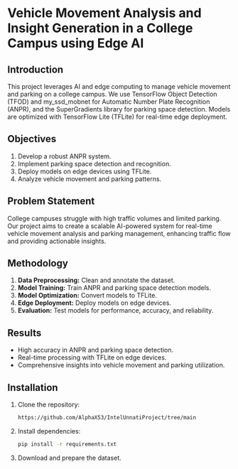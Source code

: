 

# Vehicle Movement Analysis and Insight Generation in a College Campus using Edge AI

## Introduction

This project leverages AI and edge computing to manage vehicle movement and parking on a college campus. We use TensorFlow Object Detection (TFOD) and my_ssd_mobnet for Automatic Number Plate Recognition (ANPR), and the SuperGradients library for parking space detection. Models are optimized with TensorFlow Lite (TFLite) for real-time edge deployment.

## Objectives

1. Develop a robust ANPR system.
2. Implement parking space detection and recognition.
3. Deploy models on edge devices using TFLite.
4. Analyze vehicle movement and parking patterns.

## Problem Statement

College campuses struggle with high traffic volumes and limited parking. Our project aims to create a scalable AI-powered system for real-time vehicle movement analysis and parking management, enhancing traffic flow and providing actionable insights.

## Methodology

1. **Data Preprocessing:** Clean and annotate the dataset.
2. **Model Training:** Train ANPR and parking space detection models.
3. **Model Optimization:** Convert models to TFLite.
4. **Edge Deployment:** Deploy models on edge devices.
5. **Evaluation:** Test models for performance, accuracy, and reliability.

## Results

- High accuracy in ANPR and parking space detection.
- Real-time processing with TFLite on edge devices.
- Comprehensive insights into vehicle movement and parking utilization.

## Installation

1. Clone the repository:
   ```bash
   https://github.com/AlphaX53/IntelUnnatiProject/tree/main
   ```
2. Install dependencies:
   ```bash
   pip install -r requirements.txt
   ```
3. Download and prepare the dataset.

